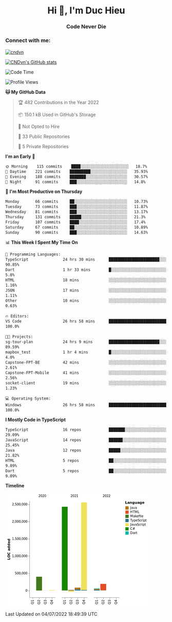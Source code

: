 <h1 align="center">Hi 👋, I'm Duc Hieu</h1>
<h3 align="center">Code Never Die</h3>

<h3 align="left">Connect with me:</h3>
<p align="left">
<a href="https://linkedin.com/in/cndvn" target="blank"><img align="center" src="https://img.shields.io/badge/LinkedIn-0077B5?style=for-the-badge&logo=linkedin&logoColor=white" alt="cndvn"/></a>
<!--
<a href="https://fb.com/cnd.duchieu" target="blank"><img align="center" src="https://img.shields.io/badge/Facebook-1877F2?style=for-the-badge&logo=facebook&logoColor=white" alt="cnd.duchieu"/></a>
 -->
</p>

[![CNDvn's GitHub stats](https://github-readme-stats.vercel.app/api?username=cndvn)](https://github.com/anuraghazra/github-readme-stats)

<!--START_SECTION:waka-->
![Code Time](http://img.shields.io/badge/Code%20Time-0%20secs-blue)

![Profile Views](http://img.shields.io/badge/Profile%20Views-1-blue)

**🐱 My GitHub Data** 

> 🏆 482 Contributions in the Year 2022
 > 
> 📦 150.1 kB Used in GitHub's Storage 
 > 
> 🚫 Not Opted to Hire
 > 
> 📜 33 Public Repositories 
 > 
> 🔑 5 Private Repositories  
 > 
**I'm an Early 🐤** 

```text
🌞 Morning    115 commits    ████░░░░░░░░░░░░░░░░░░░░░   18.7% 
🌆 Daytime    221 commits    █████████░░░░░░░░░░░░░░░░   35.93% 
🌃 Evening    188 commits    ███████░░░░░░░░░░░░░░░░░░   30.57% 
🌙 Night      91 commits     ███░░░░░░░░░░░░░░░░░░░░░░   14.8%

```
📅 **I'm Most Productive on Thursday** 

```text
Monday       66 commits     ██░░░░░░░░░░░░░░░░░░░░░░░   10.73% 
Tuesday      73 commits     ███░░░░░░░░░░░░░░░░░░░░░░   11.87% 
Wednesday    81 commits     ███░░░░░░░░░░░░░░░░░░░░░░   13.17% 
Thursday     131 commits    █████░░░░░░░░░░░░░░░░░░░░   21.3% 
Friday       107 commits    ████░░░░░░░░░░░░░░░░░░░░░   17.4% 
Saturday     67 commits     ██░░░░░░░░░░░░░░░░░░░░░░░   10.89% 
Sunday       90 commits     ███░░░░░░░░░░░░░░░░░░░░░░   14.63%

```


📊 **This Week I Spent My Time On** 

```text
💬 Programming Languages: 
TypeScript               24 hrs 30 mins      ██████████████████████░░░   90.85% 
Dart                     1 hr 33 mins        █░░░░░░░░░░░░░░░░░░░░░░░░   5.8% 
HTML                     18 mins             ░░░░░░░░░░░░░░░░░░░░░░░░░   1.16% 
JSON                     17 mins             ░░░░░░░░░░░░░░░░░░░░░░░░░   1.11% 
Other                    10 mins             ░░░░░░░░░░░░░░░░░░░░░░░░░   0.63%

🔥 Editors: 
VS Code                  26 hrs 58 mins      █████████████████████████   100.0%

🐱‍💻 Projects: 
sg-tour-plan             24 hrs 9 mins       ██████████████████████░░░   89.59% 
mapbox_test              1 hr 4 mins         █░░░░░░░░░░░░░░░░░░░░░░░░   4.0% 
Capstone-FPT-BE          42 mins             ░░░░░░░░░░░░░░░░░░░░░░░░░   2.61% 
Capstone-FPT-Mobile      41 mins             ░░░░░░░░░░░░░░░░░░░░░░░░░   2.56% 
socket-client            19 mins             ░░░░░░░░░░░░░░░░░░░░░░░░░   1.23%

💻 Operating System: 
Windows                  26 hrs 58 mins      █████████████████████████   100.0%

```

**I Mostly Code in TypeScript** 

```text
TypeScript               16 repos            ███████░░░░░░░░░░░░░░░░░░   29.09% 
JavaScript               14 repos            ██████░░░░░░░░░░░░░░░░░░░   25.45% 
Java                     12 repos            █████░░░░░░░░░░░░░░░░░░░░   21.82% 
HTML                     5 repos             ██░░░░░░░░░░░░░░░░░░░░░░░   9.09% 
Dart                     5 repos             ██░░░░░░░░░░░░░░░░░░░░░░░   9.09%

```


**Timeline**

![Chart not found](https://raw.githubusercontent.com/CNDvn/CNDvn/main/charts/bar_graph.png) 


 Last Updated on 04/07/2022 18:49:39 UTC
<!--END_SECTION:waka-->
